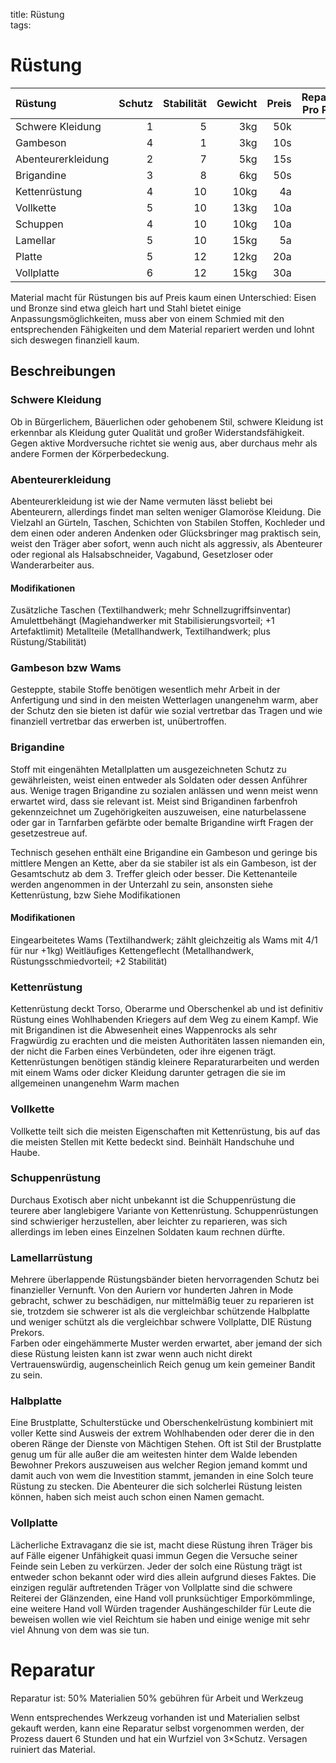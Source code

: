title: Rüstung  
tags:   
# Rüstung

| Rüstung            | Schutz | Stabilität | Gewicht  | Preis| Reparatur Pro Punkt |
| :---               |-------:|-----------:|---------:|-----:|--------------------:|
| Schwere Kleidung   |      1 |          5 |      3kg |  50k | 20k |
| Gambeson           |      4 |          1 |      3kg |  10s |  2s | 
| Abenteurerkleidung |      2 |          7 |      5kg |  15s |  1s |
| Brigandine         |      3 |          8 |      6kg |  50s | 10s | 
| Kettenrüstung      |      4 |         10 |     10kg |   4a | 20s | 
| Vollkette          |      5 |         10 |     13kg |  10a | 50s |
| Schuppen           |      4 |         10 |     10kg |  10a | 10s |
| Lamellar           |      5 |         10 |     15kg |   5a | 30s |
| Platte             |      5 |         12 |     12kg |  20a |  2a | 
| Vollplatte         |      6 |         12 |     15kg |  30a |  4a |

Material macht für Rüstungen bis auf Preis kaum einen Unterschied: Eisen und Bronze sind etwa gleich hart und Stahl bietet einige Anpassungsmöglichkeiten, muss aber von einem Schmied mit den entsprechenden Fähigkeiten und dem Material repariert werden und lohnt sich deswegen finanziell kaum.

## Beschreibungen
### Schwere Kleidung
Ob in Bürgerlichem, Bäuerlichen oder gehobenem Stil, schwere Kleidung ist erkennbar als Kleidung guter Qualität und großer Widerstandsfähigkeit. Gegen aktive Mordversuche richtet sie wenig aus, aber durchaus mehr als andere Formen der Körperbedeckung.

### Abenteurerkleidung
Abenteurerkleidung ist wie der Name vermuten lässt beliebt bei Abenteurern, allerdings findet man selten weniger Glamoröse Kleidung. Die Vielzahl an Gürteln, Taschen, Schichten von Stabilen Stoffen, Kochleder und dem einen oder anderen Andenken oder Glücksbringer mag praktisch sein, weist den Träger aber sofort, wenn auch nicht als aggressiv, als Abenteurer oder regional als Halsabschneider, Vagabund, Gesetzloser oder Wanderarbeiter aus.

#### Modifikationen
Zusätzliche Taschen (Textilhandwerk; mehr Schnellzugriffsinventar)
Amulettbehängt (Magiehandwerker mit Stabilisierungsvorteil; +1 Artefaktlimit)
Metallteile (Metallhandwerk, Textilhandwerk; plus Rüstung/Stabilität)

### Gambeson bzw Wams
Gesteppte, stabile Stoffe benötigen wesentlich mehr Arbeit in der Anfertigung und sind in den meisten Wetterlagen unangenehm warm, aber der Schutz den sie bieten ist dafür wie sozial vertretbar das Tragen und wie finanziell vertretbar das erwerben ist, unübertroffen.

### Brigandine 
Stoff mit eingenähten Metallplatten um ausgezeichneten Schutz zu gewährleisten, weist einen entweder als Soldaten oder dessen Anführer aus. Wenige tragen Brigandine zu sozialen anlässen und wenn meist wenn erwartet wird, dass sie relevant ist. Meist sind Brigandinen farbenfroh gekennzeichnet um Zugehörigkeiten auszuweisen, eine naturbelassene oder gar in Tarnfarben gefärbte oder bemalte Brigandine wirft Fragen der gesetzestreue auf. 

Technisch gesehen enthält eine Brigandine ein Gambeson und geringe bis mittlere Mengen an Kette, aber da sie stabiler ist als ein Gambeson, ist der Gesamtschutz ab dem 3. Treffer gleich oder besser. Die Kettenanteile werden angenommen in der Unterzahl zu sein, ansonsten siehe Kettenrüstung, bzw Siehe Modifikationen

#### Modifikationen
Eingearbeitetes Wams (Textilhandwerk; zählt gleichzeitig als Wams mit 4/1 für nur +1kg)
Weitläufiges Kettengeflecht (Metallhandwerk, Rüstungsschmiedvorteil; +2 Stabilität)

### Kettenrüstung
Kettenrüstung deckt Torso, Oberarme und Oberschenkel ab und ist definitiv Rüstung eines Wohlhabenden Kriegers auf dem Weg zu einem Kampf.
Wie mit Brigandinen ist die Abwesenheit eines Wappenrocks als sehr Fragwürdig zu erachten und die meisten Authoritäten lassen niemanden ein, der nicht die Farben eines Verbündeten, oder ihre eigenen trägt. Kettenrüstungen benötigen ständig kleinere Reparaturarbeiten und werden mit einem Wams oder dicker Kleidung darunter getragen die sie im allgemeinen unangenehm Warm machen

### Vollkette
Vollkette teilt sich die meisten Eigenschaften mit Kettenrüstung, bis auf das die meisten Stellen mit Kette bedeckt sind. Beinhält Handschuhe und Haube.

### Schuppenrüstung
Durchaus Exotisch aber nicht unbekannt ist die Schuppenrüstung die teurere aber langlebigere Variante von Kettenrüstung. Schuppenrüstungen sind schwieriger herzustellen, aber leichter zu reparieren, was sich allerdings im leben eines Einzelnen Soldaten kaum rechnen dürfte. 

### Lamellarrüstung
Mehrere überlappende Rüstungsbänder bieten hervorragenden Schutz bei finanzieller Vernunft. Von den Auriern vor hunderten Jahren in Mode gebracht, schwer zu beschädigen, nur mittelmäßig teuer zu reparieren ist sie, trotzdem sie schwerer ist als die vergleichbar schützende Halbplatte und weniger schützt als die vergleichbar schwere Vollplatte, DIE Rüstung Prekors.  
Farben oder eingehämmerte Muster werden erwartet, aber jemand der sich diese Rüstung leisten kann ist zwar wenn auch nicht direkt Vertrauenswürdig, augenscheinlich Reich genug um kein gemeiner Bandit zu sein.

### Halbplatte
Eine Brustplatte, Schulterstücke und Oberschenkelrüstung kombiniert mit voller Kette sind Ausweis der extrem Wohlhabenden oder derer die in den oberen Ränge der Dienste von Mächtigen Stehen. Oft ist Stil der Brustplatte genug um für alle außer die am weitesten hinter dem Walde lebenden Bewohner Prekors auszuweisen aus welcher Region jemand kommt und damit auch von wem die Investition stammt, jemanden in eine Solch teure Rüstung zu stecken. Die Abenteurer die sich solcherlei Rüstung leisten können, haben sich meist auch schon einen Namen gemacht.

### Vollplatte
Lächerliche Extravaganz die sie ist, macht diese Rüstung ihren Träger bis auf Fälle eigener Unfähigkeit quasi immun Gegen die Versuche seiner Feinde sein Leben zu verkürzen. Jeder der solch eine Rüstung trägt ist entweder schon bekannt oder wird dies allein aufgrund dieses Faktes. Die einzigen regulär auftretenden Träger von Vollplatte sind die schwere Reiterei der Glänzenden, eine Hand voll prunksüchtiger Emporkömmlinge, eine weitere Hand voll Würden tragender Aushängeschilder für Leute die beweisen wollen wie viel Reichtum sie haben und einige wenige mit sehr viel Ahnung von dem was sie tun.


# Reparatur
Reparatur ist: 
50% Materialien
50% gebühren für Arbeit und Werkzeug   

Wenn entsprechendes Werkzeug vorhanden ist und Materialien selbst gekauft werden, kann eine Reparatur selbst vorgenommen werden,
der Prozess dauert 6 Stunden und hat ein Wurfziel von 3&times;Schutz. Versagen ruiniert das Material.

